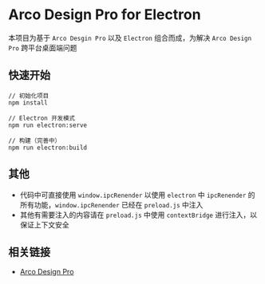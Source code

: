 # Arco Design Pro for Electron

本项目为基于 `Arco Desgin Pro` 以及 `Electron` 组合而成，为解决 `Arco Design Pro` 跨平台桌面端问题

## 快速开始

```
// 初始化项目
npm install

// Electron 开发模式
npm run electron:serve

// 构建（完善中）
npm run electron:build
```

## 其他
* 代码中可直接使用 `window.ipcRenender` 以使用 `electron` 中 `ipcRenender` 的所有功能，`window.ipcRenender` 已经在 `preload.js` 中注入
* 其他有需要注入的内容请在 `preload.js` 中使用 `contextBridge` 进行注入，以保证上下文安全

## 相关链接
* [Arco Design Pro](https://github.com/arco-design/arco-design-pro)
